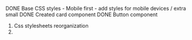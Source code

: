 DONE Base CSS styles - Mobile first - add styles for mobile devices / extra small
DONE Created card component
DONE Button component

1. Css stylesheets reorganization
2. 

